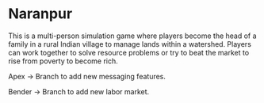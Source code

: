 Naranpur
==============================

This is a multi-person simulation game where players become the head of a family in a rural Indian village to manage lands within a watershed. Players can work together to solve resource problems or try to beat the market to rise from poverty to become rich.

Apex -> Branch to add new messaging features.

Bender -> Branch to add new labor market.